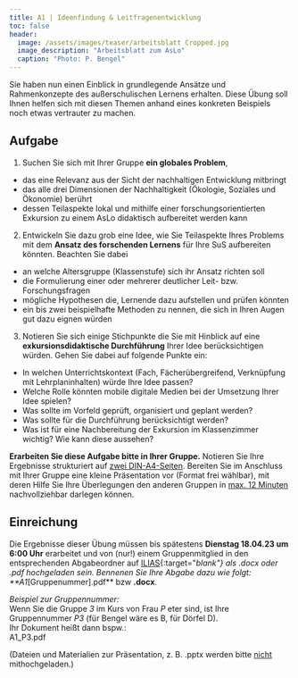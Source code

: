 ```yaml
---
title: A1 | Ideenfindung & Leitfragenentwicklung 
toc: false
header:
  image: /assets/images/teaser/arbeitsblatt Cropped.jpg
  image_description: "Arbeitsblatt zum AsLo"
  caption: "Photo: P. Bengel"
---
```


Sie haben nun einen Einblick in grundlegende Ansätze und Rahmenkonzepte des außerschulischen Lernens erhalten. 
Diese Übung soll Ihnen helfen sich mit diesen Themen anhand eines konkreten Beispiels noch etwas vertrauter zu machen. 
<!--more-->

## Aufgabe
1. Suchen Sie sich mit Ihrer Gruppe **ein globales Problem**,
* das eine Relevanz aus der Sicht der nachhaltigen Entwicklung mitbringt
* das alle drei Dimensionen der Nachhaltigkeit (Ökologie, Soziales und Ökonomie) berührt
* dessen Teilaspekte lokal und mithilfe einer forschungsorientierten Exkursion zu einem AsLo didaktisch aufbereitet werden kann
2. Entwickeln Sie dazu grob eine Idee, wie Sie Teilaspekte Ihres Problems mit dem **Ansatz des forschenden Lernens** für Ihre SuS aufbereiten könnten. Beachten Sie dabei
* an welche Altersgruppe (Klassenstufe) sich ihr Ansatz richten soll
* die Formulierung einer oder mehrerer deutlicher Leit- bzw. Forschungsfragen
* mögliche Hypothesen die, Lernende dazu aufstellen und prüfen könnten
* ein bis zwei beispielhafte Methoden zu nennen, die sich in Ihren Augen gut dazu eignen würden
3. Notieren Sie sich einige Stichpunkte die Sie mit Hinblick auf eine **exkursionsdidaktische Durchführung** Ihrer Idee berücksichtigen würden. Gehen Sie dabei auf folgende Punkte ein:
* In welchen Unterrichtskontext (Fach, Fächerübergreifend, Verknüpfung mit Lehrplaninhalten) würde Ihre Idee passen?
* Welche Rolle könnten mobile digitale Medien bei der Umsetzung Ihrer Idee spielen?
* Was sollte im Vorfeld geprüft, organisiert und geplant werden?
* Was sollte für die Durchführung berücksichtigt werden?
* Was ist für eine Nachbereitung der Exkursion im Klassenzimmer wichtig? Wie kann diese aussehen?

**Erarbeiten Sie diese Aufgabe bitte in Ihrer Gruppe.** 
Notieren Sie Ihre Ergebnisse strukturiert auf <u>zwei DIN-A4-Seiten</u>. Bereiten Sie im Anschluss mit Ihrer Gruppe eine kleine Präsentation vor (Format frei wählbar), mit deren Hilfe Sie Ihre Überlegungen den anderen Gruppen in <u>max. 12 Minuten</U> nachvollziehbar darlegen können. 

## Einreichung
Die Ergebnisse dieser Übung müssen bis spätestens **Dienstag 18.04.23 um 6:00 Uhr** erarbeitet und von (nur!) einem Gruppenmitglied in den entsprechenden Abgabeordner auf [ILIAS](https://ilias.uni-marburg.de/goto.php?target=crs_2862848&client_id=UNIMR){:target="_blank"} als .docx oder .pdf hochgeladen sein.
Bennenen Sie Ihre Abgabe dazu wie folgt: **A1_[Gruppenummer].pdf** bzw **.docx**.<br>
 
_Beispiel zur Gruppennummer:_<br> 
Wenn Sie die Gruppe _3_ im Kurs von Frau _P_ eter sind, ist Ihre Gruppennummer _P3_ (für Bengel wäre es B, für Dörfel D).<br> 
Ihr Dokument heißt dann bspw.:<br>
 A1_P3.pdf

(Dateien und Materialien zur Präsentation, z. B. .pptx werden bitte <u>nicht</u> mithochgeladen.)





 












